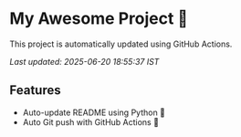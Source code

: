 # My Awesome Project 🚀

This project is automatically updated using GitHub Actions.

_Last updated: 2025-06-20 18:55:37 IST_

## Features
- Auto-update README using Python 🐍
- Auto Git push with GitHub Actions 🤖
